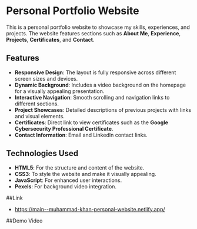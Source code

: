 # Personal Portfolio Website

This is a personal portfolio website to showcase my skills, experiences, and projects. The website features sections such as **About Me**, **Experience**, **Projects**, **Certificates**, and **Contact**.

## Features

- **Responsive Design**: The layout is fully responsive across different screen sizes and devices.
- **Dynamic Background**: Includes a video background on the homepage for a visually appealing presentation.
- **Interactive Navigation**: Smooth scrolling and navigation links to different sections.
- **Project Showcases**: Detailed descriptions of previous projects with links and visual elements.
- **Certificates**: Direct link to view certificates such as the **Google Cybersecurity Professional Certificate**.
- **Contact Information**: Email and LinkedIn contact links.

## Technologies Used
- **HTML5**: For the structure and content of the website.
- **CSS3**: To style the website and make it visually appealing.
- **JavaScript**: For enhanced user interactions.
- **Pexels**: For background video integration.

##Link
- https://main--muhammad-khan-personal-website.netlify.app/

##Demo Video
